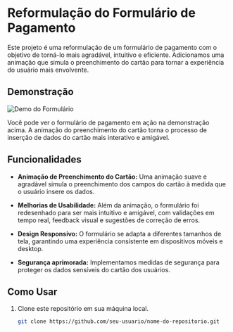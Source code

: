 # Reformulação do Formulário de Pagamento

Este projeto é uma reformulação de um formulário de pagamento com o objetivo de torná-lo mais agradável, intuitivo e eficiente. Adicionamos uma animação que simula o preenchimento do cartão para tornar a experiência do usuário mais envolvente.

## Demonstração

![Demo do Formulário](./assets/img/gif.gif)

Você pode ver o formulário de pagamento em ação na demonstração acima. A animação do preenchimento do cartão torna o processo de inserção de dados do cartão mais interativo e amigável.

## Funcionalidades

- **Animação de Preenchimento do Cartão:** Uma animação suave e agradável simula o preenchimento dos campos do cartão à medida que o usuário insere os dados.

- **Melhorias de Usabilidade:** Além da animação, o formulário foi redesenhado para ser mais intuitivo e amigável, com validações em tempo real, feedback visual e sugestões de correção de erros.

- **Design Responsivo:** O formulário se adapta a diferentes tamanhos de tela, garantindo uma experiência consistente em dispositivos móveis e desktop.

- **Segurança aprimorada:** Implementamos medidas de segurança para proteger os dados sensíveis do cartão dos usuários.

## Como Usar

1. Clone este repositório em sua máquina local.
   ```bash
   git clone https://github.com/seu-usuario/nome-do-repositorio.git
